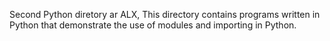 Second Python diretory ar ALX, This directory contains programs written in Python that demonstrate the use of modules and importing in Python.
